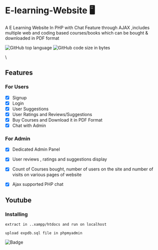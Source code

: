 
# E-learning-Website  :desktop_computer:
A E Learning Website In PHP with Chat Feature through AJAX ,includes multiple web and coding based courses/books which can be bought & downloaded in PDF format 
 


![GitHub top language](https://img.shields.io/github/languages/top/amoldalwai/E-learning-Website?style=plastic)
![GitHub code size in bytes](https://img.shields.io/github/languages/code-size/amoldalwai/E-learning-Website?style=plastic)


\





## Features 

### For Users 
- [x] Signup
- [x] Login
- [x] User Suggestions
- [x] User Ratings and Reviews/Suggestions
- [x] Buy Courses and Download it in PDF Format
- [x] Chat with Admin <br/>
### For Admin
- [x] Dedicated Admin Panel
- [x] User reviews , ratings and suggestions display
- [x] Count of Courses bought, number of users on the site and  number of visits on various pages of website
- [x] Ajax supported PHP chat




## Youtube






### Installing

```
extract in ..xampp/htdocs and run on localhost

upload expdb.sql file in phpmyadmin
```

![Badge](https://img.shields.io/badge/Made%20by-Amol%20Dalwai-red?style=for-the-badge)

